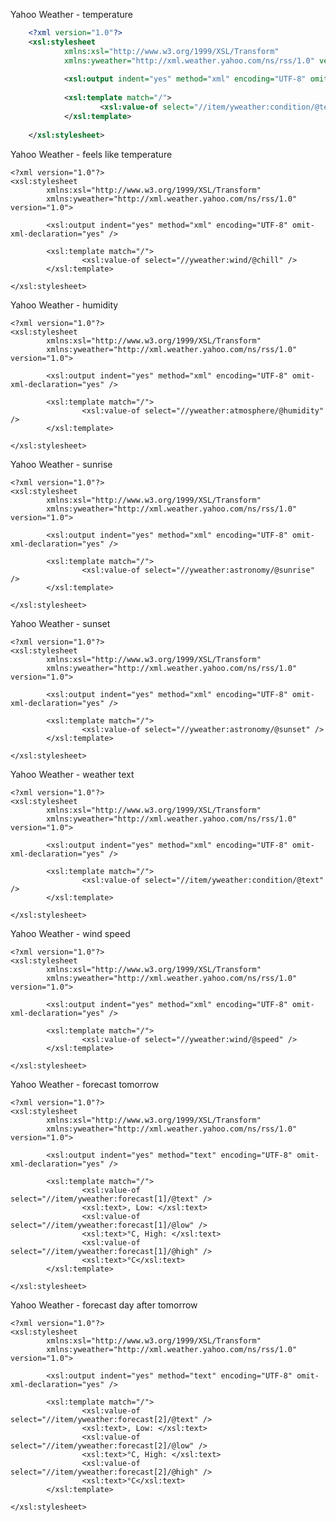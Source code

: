 Yahoo Weather - temperature 
```xml
    <?xml version="1.0"?>
    <xsl:stylesheet 
            xmlns:xsl="http://www.w3.org/1999/XSL/Transform"
            xmlns:yweather="http://xml.weather.yahoo.com/ns/rss/1.0" version="1.0">
    
            <xsl:output indent="yes" method="xml" encoding="UTF-8" omit-xml-declaration="yes" />
    
            <xsl:template match="/">
                    <xsl:value-of select="//item/yweather:condition/@temp" /> 
            </xsl:template>
    
    </xsl:stylesheet>
```
Yahoo Weather - feels like temperature

    <?xml version="1.0"?>
    <xsl:stylesheet 
            xmlns:xsl="http://www.w3.org/1999/XSL/Transform"
            xmlns:yweather="http://xml.weather.yahoo.com/ns/rss/1.0" version="1.0">
    
            <xsl:output indent="yes" method="xml" encoding="UTF-8" omit-xml-declaration="yes" />
    
            <xsl:template match="/">
                    <xsl:value-of select="//yweather:wind/@chill" /> 
            </xsl:template>  
    
    </xsl:stylesheet>

Yahoo Weather - humidity

    <?xml version="1.0"?>
    <xsl:stylesheet 
            xmlns:xsl="http://www.w3.org/1999/XSL/Transform"
            xmlns:yweather="http://xml.weather.yahoo.com/ns/rss/1.0" version="1.0">
    
            <xsl:output indent="yes" method="xml" encoding="UTF-8" omit-xml-declaration="yes" />
    
            <xsl:template match="/">
                    <xsl:value-of select="//yweather:atmosphere/@humidity" />
            </xsl:template>
    
    </xsl:stylesheet>
    

Yahoo Weather - sunrise

    <?xml version="1.0"?>
    <xsl:stylesheet 
            xmlns:xsl="http://www.w3.org/1999/XSL/Transform"
            xmlns:yweather="http://xml.weather.yahoo.com/ns/rss/1.0" version="1.0">
    
            <xsl:output indent="yes" method="xml" encoding="UTF-8" omit-xml-declaration="yes" />
    
            <xsl:template match="/">
                    <xsl:value-of select="//yweather:astronomy/@sunrise" />
            </xsl:template>
    
    </xsl:stylesheet>

Yahoo Weather - sunset

    <?xml version="1.0"?>
    <xsl:stylesheet 
            xmlns:xsl="http://www.w3.org/1999/XSL/Transform"
            xmlns:yweather="http://xml.weather.yahoo.com/ns/rss/1.0" version="1.0">
    
            <xsl:output indent="yes" method="xml" encoding="UTF-8" omit-xml-declaration="yes" />
    
            <xsl:template match="/">
                    <xsl:value-of select="//yweather:astronomy/@sunset" />
            </xsl:template>
    
    </xsl:stylesheet>
    

Yahoo Weather - weather text

    <?xml version="1.0"?>
    <xsl:stylesheet 
            xmlns:xsl="http://www.w3.org/1999/XSL/Transform"
            xmlns:yweather="http://xml.weather.yahoo.com/ns/rss/1.0" version="1.0">
    
            <xsl:output indent="yes" method="xml" encoding="UTF-8" omit-xml-declaration="yes" />
    
            <xsl:template match="/">
                    <xsl:value-of select="//item/yweather:condition/@text" />
            </xsl:template>
    
    </xsl:stylesheet>
    

Yahoo Weather - wind speed

    <?xml version="1.0"?>
    <xsl:stylesheet 
            xmlns:xsl="http://www.w3.org/1999/XSL/Transform"
            xmlns:yweather="http://xml.weather.yahoo.com/ns/rss/1.0" version="1.0">
    
            <xsl:output indent="yes" method="xml" encoding="UTF-8" omit-xml-declaration="yes" />
    
            <xsl:template match="/">
                    <xsl:value-of select="//yweather:wind/@speed" />
            </xsl:template>
    
    </xsl:stylesheet>

Yahoo Weather - forecast tomorrow

    <?xml version="1.0"?>
    <xsl:stylesheet 
            xmlns:xsl="http://www.w3.org/1999/XSL/Transform"
            xmlns:yweather="http://xml.weather.yahoo.com/ns/rss/1.0" version="1.0">
    
            <xsl:output indent="yes" method="text" encoding="UTF-8" omit-xml-declaration="yes" />
    
            <xsl:template match="/">
                    <xsl:value-of select="//item/yweather:forecast[1]/@text" />
                    <xsl:text>, Low: </xsl:text>
                    <xsl:value-of select="//item/yweather:forecast[1]/@low" /> 
                    <xsl:text>°C, High: </xsl:text>
                    <xsl:value-of select="//item/yweather:forecast[1]/@high" /> 
                    <xsl:text>°C</xsl:text>
            </xsl:template>
       
    </xsl:stylesheet>

Yahoo Weather - forecast day after tomorrow

    <?xml version="1.0"?>
    <xsl:stylesheet 
            xmlns:xsl="http://www.w3.org/1999/XSL/Transform"
            xmlns:yweather="http://xml.weather.yahoo.com/ns/rss/1.0" version="1.0">
    
            <xsl:output indent="yes" method="text" encoding="UTF-8" omit-xml-declaration="yes" />
    
            <xsl:template match="/">
                    <xsl:value-of select="//item/yweather:forecast[2]/@text" />
                    <xsl:text>, Low: </xsl:text>
                    <xsl:value-of select="//item/yweather:forecast[2]/@low" /> 
                    <xsl:text>°C, High: </xsl:text>
                    <xsl:value-of select="//item/yweather:forecast[2]/@high" /> 
                    <xsl:text>°C</xsl:text>
            </xsl:template>
    
    </xsl:stylesheet>